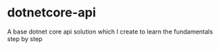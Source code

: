 # dotnetcore-api
A base dotnet core api solution which I create to learn the fundamentals step by step
